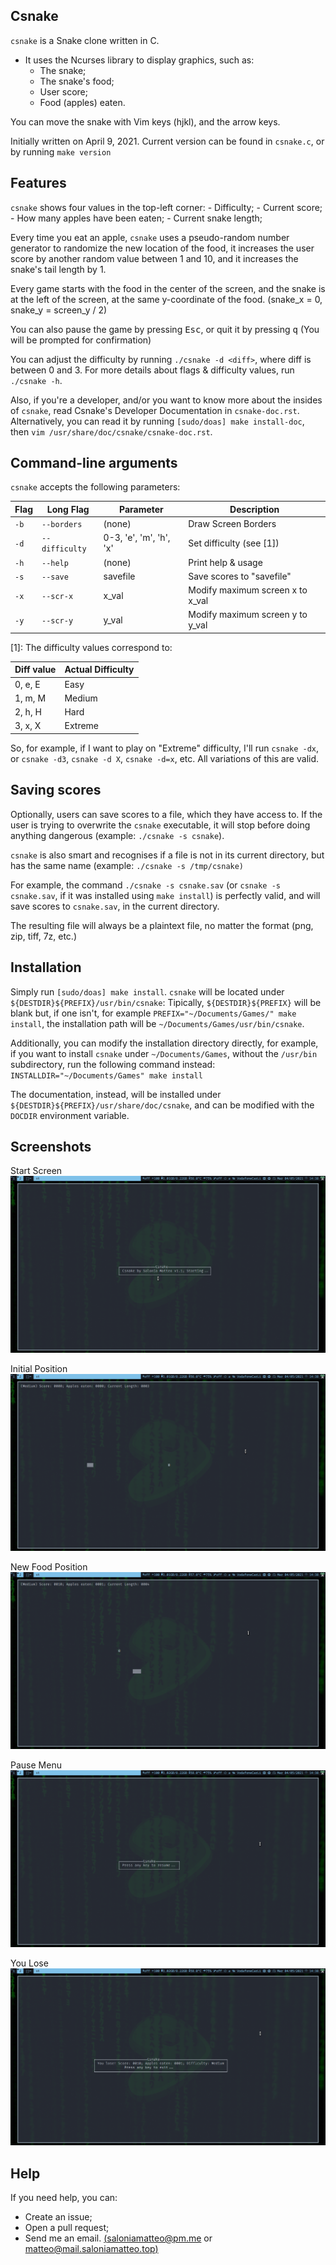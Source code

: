## Csnake

`csnake` is a Snake clone written in C.

+ It uses the Ncurses library to display graphics, such as:
	- The snake;
	- The snake's food;
	- User score;
	- Food (apples) eaten.

You can move the snake with Vim keys (hjkl), and the arrow keys.

Initially written on April 9, 2021.
Current version can be found in `csnake.c`, or by running `make version`

## Features
`csnake` shows four values in the top-left corner:
	- Difficulty;
	- Current score;
	- How many apples have been eaten;
	- Current snake length;

Every time you eat an apple, `csnake` uses a pseudo-random number generator to randomize
the new location of the food, it increases the user score by another random value
between 1 and 10, and it increases the snake's tail length by 1.

Every game starts with the food in the center of the screen, and the snake is at the
left of the screen, at the same y-coordinate of the food. (snake_x = 0, snake_y = screen_y / 2)

You can also pause the game by pressing <kbd>Esc</kbd>, or quit it by pressing <kbd>q</kbd>
(You will be prompted for confirmation)

You can adjust the difficulty by running `./csnake -d <diff>`, where diff is between 0 and 3.
For more details about flags & difficulty values, run `./csnake -h`.

Also, if you're a developer, and/or you want to know more about the insides of `csnake`,
read Csnake's Developer Documentation in `csnake-doc.rst`.
Alternatively, you can read it by running `[sudo/doas] make install-doc`,
then `vim /usr/share/doc/csnake/csnake-doc.rst`.

## Command-line arguments
`csnake` accepts the following parameters:

| Flag | Long Flag      | Parameter               | Description                      |
|------|----------------|-------------------------|----------------------------------|
| `-b` | `--borders`    | (none)                  | Draw Screen Borders              |
| `-d` | `--difficulty` | 0-3, 'e', 'm', 'h', 'x' | Set difficulty (see [1])         |
| `-h` | `--help`       | (none)                  | Print help & usage               |
| `-s` | `--save`       | savefile                | Save scores to "savefile"        |
| `-x` | `--scr-x`      | x_val                   | Modify maximum screen x to x_val |
| `-y` | `--scr-y`      | y_val                   | Modify maximum screen y to y_val |

[1]: The difficulty values correspond to:

| Diff value | Actual Difficulty |
|------------|-------------------|
| 0, e, E    | Easy              |
| 1, m, M    | Medium            |
| 2, h, H    | Hard              |
| 3, x, X    | Extreme           |

So, for example, if I want to play on "Extreme" difficulty, I'll run `csnake -dx`,
or `csnake -d3`, `csnake -d X`, `csnake -d=x`, etc. All variations of this are valid.

## Saving scores
Optionally, users can save scores to a file, which they have access to.
If the user is trying to overwrite the `csnake` executable, it will stop
before doing anything dangerous (example: `./csnake -s csnake`).

`csnake` is also smart and recognises if a file is not in its current directory,
but has the same name (example: `./csnake -s /tmp/csnake)`

For example, the command `./csnake -s csnake.sav`
(or `csnake -s csnake.sav`, if it was installed using `make install`)
is perfectly valid, and will save scores to `csnake.sav`, in the current directory.

The resulting file will always be a plaintext file, no matter the format
(png, zip, tiff, 7z, etc.)

## Installation
Simply run `[sudo/doas] make install`.
`csnake` will be located under `${DESTDIR}${PREFIX}/usr/bin/csnake`:
Tipically, `${DESTDIR}${PREFIX}` will be blank but, if one isn't,
for example `PREFIX="~/Documents/Games/" make install`, the installation path
will be `~/Documents/Games/usr/bin/csnake`.

Additionally, you can modify the installation directory directly,
for example, if you want to install `csnake` under `~/Documents/Games`, without
the `/usr/bin` subdirectory, run the following command instead:
`INSTALLDIR="~/Documents/Games" make install`

The documentation, instead, will be installed under
`${DESTDIR}${PREFIX}/usr/share/doc/csnake`, and can be modified
with the `DOCDIR` environment variable.

## Screenshots
Start Screen
![Start Screen](https://raw.githubusercontent.com/saloniamatteo/csnake/master/pics/1-start-screen.png)

Initial Position
![Initial Position](https://raw.githubusercontent.com/saloniamatteo/csnake/master/pics/2-initial-position.png)

New Food Position
![New Food Position](https://raw.githubusercontent.com/saloniamatteo/csnake/master/pics/3-new-food-pos.png)

Pause Menu
![Pause Menu](https://raw.githubusercontent.com/saloniamatteo/csnake/master/pics/4-pause-menu.png)

You Lose
![You Lose](https://raw.githubusercontent.com/saloniamatteo/csnake/master/pics/5-you-lose.png)

## Help
If you need help, you can:
- Create an issue;
- Open a pull request;
- Send me an email. [(saloniamatteo@pm.me](mailto:saloniamatteo@pm.me) or [matteo@mail.saloniamatteo.top)](mailto:matteo@mail.saloniamatteo.top)
